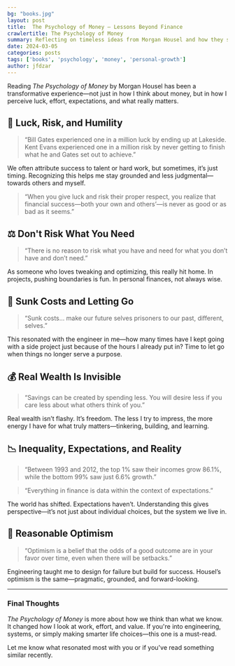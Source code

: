 ```yaml
---
bg: "books.jpg"
layout: post
title:  The Psychology of Money – Lessons Beyond Finance
crawlertitle: The Psychology of Money
summary: Reflecting on timeless ideas from Morgan Housel and how they shape the way I think about success, risk, and happiness.
date: 2024-03-05
categories: posts
tags: ['books', 'psychology', 'money', 'personal-growth']
author: jfdzar
---
```


Reading *The Psychology of Money* by Morgan Housel has been a transformative experience—not just in how I think about money, but in how I perceive luck, effort, expectations, and what really matters.

## 🎲 Luck, Risk, and Humility

> “Bill Gates experienced one in a million luck by ending up at Lakeside. Kent Evans experienced one in a million risk by never getting to finish what he and Gates set out to achieve.”

We often attribute success to talent or hard work, but sometimes, it’s just timing. Recognizing this helps me stay grounded and less judgmental—towards others and myself.

> “When you give luck and risk their proper respect, you realize that financial success—both your own and others’—is never as good or as bad as it seems.”

## ⚖️ Don't Risk What You Need

> “There is no reason to risk what you have and need for what you don’t have and don’t need.”

As someone who loves tweaking and optimizing, this really hit home. In projects, pushing boundaries is fun. In personal finances, not always wise.

## 🧠 Sunk Costs and Letting Go

> “Sunk costs... make our future selves prisoners to our past, different, selves.”

This resonated with the engineer in me—how many times have I kept going with a side project just because of the hours I already put in? Time to let go when things no longer serve a purpose.

## 💰 Real Wealth Is Invisible

> “Savings can be created by spending less. You will desire less if you care less about what others think of you.”

Real wealth isn’t flashy. It’s freedom. The less I try to impress, the more energy I have for what truly matters—tinkering, building, and learning.

## 📉 Inequality, Expectations, and Reality

> “Between 1993 and 2012, the top 1% saw their incomes grow 86.1%, while the bottom 99% saw just 6.6% growth.”

> “Everything in finance is data within the context of expectations.”

The world has shifted. Expectations haven’t. Understanding this gives perspective—it’s not just about individual choices, but the system we live in.

## 🌱 Reasonable Optimism

> “Optimism is a belief that the odds of a good outcome are in your favor over time, even when there will be setbacks.”

Engineering taught me to design for failure but build for success. Housel’s optimism is the same—pragmatic, grounded, and forward-looking.

---

### Final Thoughts

*The Psychology of Money* is more about how we think than what we know. It changed how I look at work, effort, and value. If you're into engineering, systems, or simply making smarter life choices—this one is a must-read.

Let me know what resonated most with you or if you've read something similar recently.

